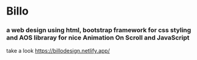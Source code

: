 # Billo
### a web design using html, bootstrap framework for css styling and AOS libraray for nice Animation On Scroll and JavaScript 

take a look 
https://billodesign.netlify.app/
